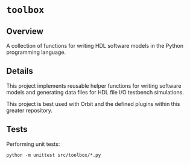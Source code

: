 # `toolbox`

## Overview
A collection of functions for writing HDL software models in the Python programming language.

## Details

This project implements reusable helper functions for writing software models and generating data files for HDL file I/O testbench simulations. 

This project is best used with Orbit and the defined plugins within this greater repository.

## Tests

Performing unit tests:

```
python -m unittest src/toolbox/*.py
```